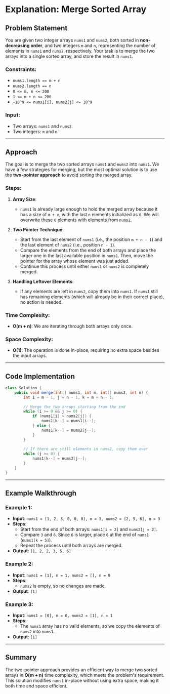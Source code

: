 # Explanation: Merge Sorted Array

## Problem Statement

You are given two integer arrays `nums1` and `nums2`, both sorted in **non-decreasing order**, and two integers `m` and `n`, representing the number of elements in `nums1` and `nums2`, respectively. Your task is to merge the two arrays into a single sorted array, and store the result in `nums1`.

### Constraints:
- `nums1.length == m + n`
- `nums2.length == n`
- `0 <= m, n <= 200`
- `1 <= m + n <= 200`
- `-10^9 <= nums1[i], nums2[j] <= 10^9`

### Input:
- Two arrays: `nums1` and `nums2`.
- Two integers: `m` and `n`.

---

## Approach

The goal is to merge the two sorted arrays `nums1` and `nums2` into `nums1`. We have a few strategies for merging, but the most optimal solution is to use the **two-pointer approach** to avoid sorting the merged array.

### Steps:

1. **Array Size**:
   - `nums1` is already large enough to hold the merged array because it has a size of `m + n`, with the last `n` elements initialized as `0`. We will overwrite these `0` elements with elements from `nums2`.

2. **Two Pointer Technique**:
   - Start from the last element of `nums1` (i.e., the position `m + n - 1`) and the last element of `nums2` (i.e., position `n - 1`).
   - Compare the elements from the end of both arrays and place the larger one in the last available position in `nums1`. Then, move the pointer for the array whose element was just added.
   - Continue this process until either `nums1` or `nums2` is completely merged.

3. **Handling Leftover Elements**:
   - If any elements are left in `nums2`, copy them into `nums1`. If `nums1` still has remaining elements (which will already be in their correct place), no action is needed.

### Time Complexity:
- **O(m + n)**: We are iterating through both arrays only once.

### Space Complexity:
- **O(1)**: The operation is done in-place, requiring no extra space besides the input arrays.

---

## Code Implementation

```java
class Solution {
    public void merge(int[] nums1, int m, int[] nums2, int n) {
        int i = m - 1, j = n - 1, k = m + n - 1;
        
        // Merge the two arrays starting from the end
        while (i >= 0 && j >= 0) {
            if (nums1[i] > nums2[j]) {
                nums1[k--] = nums1[i--];
            } else {
                nums1[k--] = nums2[j--];
            }
        }
        
        // If there are still elements in nums2, copy them over
        while (j >= 0) {
            nums1[k--] = nums2[j--];
        }
    }
}
```

---

## Example Walkthrough

### Example 1:
- **Input**: `nums1 = [1, 2, 3, 0, 0, 0], m = 3, nums2 = [2, 5, 6], n = 3`
- **Steps**:
  - Start from the end of both arrays: `nums1[i = 2]` and `nums2[j = 2]`.
  - Compare `3` and `6`. Since `6` is larger, place `6` at the end of `nums1` (`nums1[k = 5]`).
  - Repeat the process until both arrays are merged.
- **Output**: `[1, 2, 2, 3, 5, 6]`

### Example 2:
- **Input**: `nums1 = [1], m = 1, nums2 = [], n = 0`
- **Steps**:
  - `nums2` is empty, so no changes are made.
- **Output**: `[1]`

### Example 3:
- **Input**: `nums1 = [0], m = 0, nums2 = [1], n = 1`
- **Steps**:
  - The `nums1` array has no valid elements, so we copy the elements of `nums2` into `nums1`.
- **Output**: `[1]`

---

## Summary

The two-pointer approach provides an efficient way to merge two sorted arrays in **O(m + n)** time complexity, which meets the problem's requirement. This solution modifies `nums1` in-place without using extra space, making it both time and space efficient.
